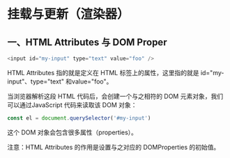 # 挂载与更新（渲染器）

## 一、HTML Attributes 与 DOM Proper
```js
<input id="my-input" type="text" value="foo" />
```
HTML Attributes 指的就是定义在 HTML 标签上的属性，这里指的就是 id="my-input"、type="text" 和value="foo"。

当浏览器解析这段 HTML 代码后，会创建一个与之相符的 DOM 元素对象，我们可以通过JavaScript 代码来读取该 DOM 对象：
```js
const el = document.querySelector('#my-input')
```
这个 DOM 对象会包含很多属性（properties）。

注意：HTML Attributes 的作用是设置与之对应的 DOMProperties 的初始值。
